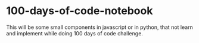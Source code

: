 # 100-days-of-code-notebook

This will be some small components in javascript or in python, that not learn and implement while doing 100 days of code challenge.